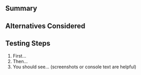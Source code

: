 <!-- Thank you for your contribution to this addon! -->

<!-- rtl_433_mqtt_autodiscovery/rtl_433_mqtt_hass.py is maintained upstream at
     merbanan/rtl_433. In general, changes to that file should be filed as a
     pull request there first.
     -->

<!-- Please open normal feature and bug fix requests against the "next" branch.
     This allows us to merge changes without immediately sending the change to
     addon users.
     -->

## Summary

<!-- Write a summary of what you're trying to solve, with links to any relevant
     issues, and how this PR solves it.
     -->

## Alternatives Considered

<!-- Are there other ways to add the feature or solve the bug you considered?
     Why didn't you pursue them further?
     -->

## Testing Steps

1. First...
2. Then...
3. You should see... (screenshots or console text are helpful)
